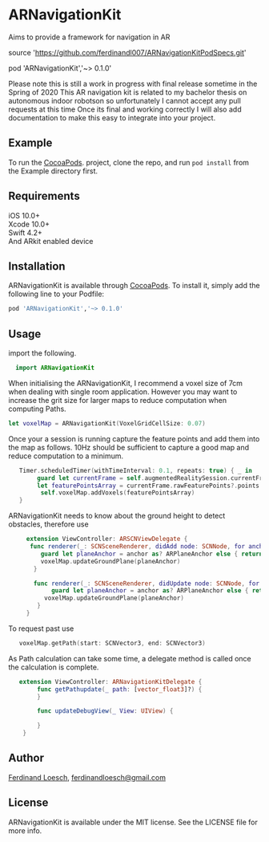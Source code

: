 # ARNavigationKit
Aims to provide a framework for navigation in AR



   source 'https://github.com/ferdinandl007/ARNavigationKitPodSpecs.git'

   pod 'ARNavigationKit','~> 0.1.0'


Please note this is still a work in progress with final release sometime in the Spring of 2020
This AR navigation kit is related to my bachelor thesis on autonomous indoor robotson so unfortunately I cannot accept any pull requests at this time
Once its final and working correctly I will also add documentation to make this easy to integrate into your project.


## Example

To run the [CocoaPods](https://github.com/ferdinandl007/voxelMap). project, clone the repo, and run `pod install` from the Example directory first.

## Requirements

iOS 10.0+    
Xcode 10.0+   
Swift 4.2+     
And ARkit enabled device


## Installation

ARNavigationKit is available through [CocoaPods](https://cocoapods.org). To install
it, simply add the following line to your Podfile:

```ruby
pod 'ARNavigationKit','~> 0.1.0'
```


## Usage

import the following.
 ```Swift
   import ARNavigationKit
  ```
When initialising the ARNavigationKit, I recommend a voxel size of 7cm when dealing with single room application. 
However you may want to increase the grit size for larger maps to reduce computation  when computing Paths. 
```Swift
let voxelMap = ARNavigationKit(VoxelGridCellSize: 0.07)
```
Once your a session is running capture the feature points and add them into the map as follows.
10Hz should be sufficient to capture a good map and reduce computation to a minimum.
   
 ```Swift
    Timer.scheduledTimer(withTimeInterval: 0.1, repeats: true) { _ in
         guard let currentFrame = self.augmentedRealitySession.currentFrame,
         let featurePointsArray = currentFrame.rawFeaturePoints?.points else { return }
          self.voxelMap.addVoxels(featurePointsArray)
    }
 ```
ARNavigationKit needs to know about the ground height to detect obstacles, therefore use

```Swift
	 extension ViewController: ARSCNViewDelegate {
      func renderer(_: SCNSceneRenderer, didAdd node: SCNNode, for anchor: ARAnchor) {
         guard let planeAnchor = anchor as? ARPlaneAnchor else { return }
         voxelMap.updateGroundPlane(planeAnchor)
       }

       func renderer(_: SCNSceneRenderer, didUpdate node: SCNNode, for anchor: ARAnchor) {
       		guard let planeAnchor = anchor as? ARPlaneAnchor else { return }
          voxelMap.updateGroundPlane(planeAnchor)
        }
     }
```
To request past use

```Swift
   voxelMap.getPath(start: SCNVector3, end: SCNVector3)
```

 As Path calculation can take some time, a delegate method is called once the calculation is complete.
```Swift
   extension ViewController: ARNavigationKitDelegate {
    	func getPathupdate(_ path: [vector_float3]?) {
    	}

    	func updateDebugView(_ View: UIView) {

    	}
    }
```

## Author

[Ferdinand Loesch](https://ferdinandl007.github.io), ferdinandloesch@gmail.com

## License

ARNavigationKit is available under the MIT license. See the LICENSE file for more info.




